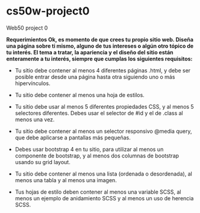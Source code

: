 # cs50w-project0
Web50 project 0



**Requerimientos
Ok, es momento de que crees tu propio sitio web. Diseña una página sobre ti mismo, alguno de tus intereses o algún otro tópico de tu interés. El tema a tratar, la apariencia y el diseño del sitio están enteramente a tu interés, siempre que cumplas los siguientes requisitos:**

    
-   Tu sitio debe contener al menos 4 diferentes páginas .html, y debe ser posible entrar desde una página hasta otra siguiendo uno o más hipervínculos.

-   Tu sitio debe contener al menos una hoja de estilos.

-   Tu sitio debe usar al menos 5 diferentes propiedades CSS, y al menos 5 selectores diferentes. Debes usar el selector de #id y el de .class al menos una vez.

-   Tu sitio debe contener al menos un selector responsivo @media query, que debe aplicarse a pantallas más pequeñas.

-   Debes usar bootstrap 4 en tu sitio, para utilizar al menos un componente de bootstrap, y al menos dos columnas de bootstrap usando su grid layout.

-   Tu sitio debe contener al menos una lista (ordenada o desordenada), al menos una tabla y al menos una imagen.

-   Tus hojas de estilo deben contener al menos una variable SCSS, al menos un ejemplo de anidamiento SCSS y al menos un uso de herencia SCSS.